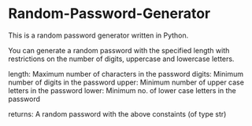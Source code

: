 # Random-Password-Generator

This is a random password generator written in Python. 

You can generate a random password with the specified length with restrictions on the number of digits, uppercase and lowercase letters.
    
length: Maximum number of characters in the password
digits: Minimum number of digits in the password
upper: Minimum number of upper case letters in the password
lower: Minimum no. of lower case letters in the password
    
returns: A random password with the above constaints (of type str)

